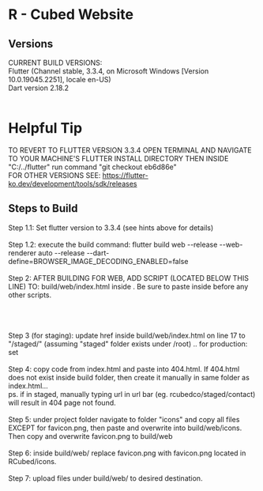 # R - Cubed Website

## Versions
CURRENT BUILD VERSIONS: <br>
Flutter (Channel stable, 3.3.4, on Microsoft Windows [Version 10.0.19045.2251], locale en-US) <br>
Dart version 2.18.2 <br><br>

# Helpful Tip
TO REVERT TO FLUTTER VERSION 3.3.4 OPEN TERMINAL AND NAVIGATE TO YOUR MACHINE'S FLUTTER INSTALL DIRECTORY
THEN INSIDE "C:/../flutter" run command "git checkout eb6d86e" <br>
FOR OTHER VERSIONS SEE: https://flutter-ko.dev/development/tools/sdk/releases

## Steps to Build

Step 1.1: Set flutter version to 3.3.4 (see hints above for details) <br><br>
Step 1.2: execute the build command: flutter build web --release --web-renderer auto --release --dart-define=BROWSER_IMAGE_DECODING_ENABLED=false <br><br>
Step 2: AFTER BUILDING FOR WEB, ADD SCRIPT (LOCATED BELOW THIS LINE) TO: build/web/index.html inside <body>. Be sure to paste inside <body> before any other scripts. <br><br>
<script>
  if(screen.availWidth < 600 || screen.availHeight < 600) window.flutterWebRenderer = "html";
  else{window.flutterWebRenderer = "canvaskit";}
</script>
<br><br>
Step 3 (for staging): update href inside build/web/index.html on line 17 to "/staged/" (assuming "staged" folder exists under /root) .. for production: set <base href="/"> <br><br>
Step 4: copy code from index.html and paste into 404.html. If 404.html does not exist inside build folder, then create it manually in same folder as index.html... <br>
ps. if in staged, manually typing url in url bar (eg. rcubedco/staged/contact) will result in 404 page not found. <br><br>
Step 5: under project folder navigate to folder "icons" and copy all files EXCEPT for favicon.png, then paste and overwrite into build/web/icons. Then copy and overwrite favicon.png to build/web <br><br>
Step 6: inside build/web/ replace favicon.png with favicon.png located in RCubed/icons. <br><br>
Step 7: upload files under build/web/ to desired destination. 

